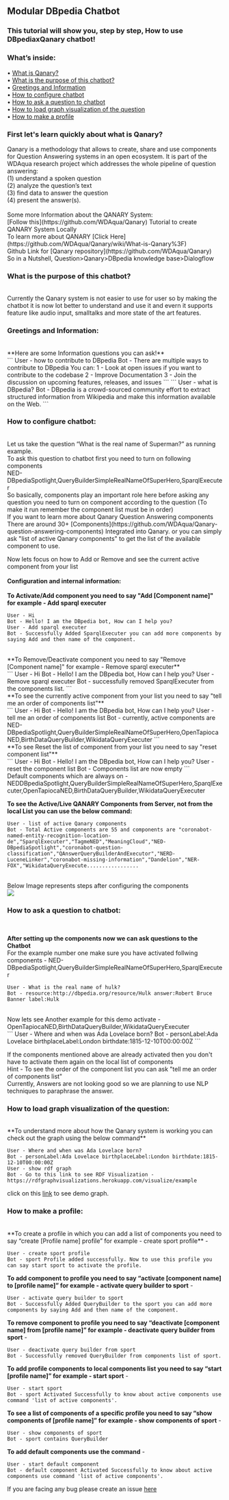 ## Modular DBpedia Chatbot
### This tutorial will show you, step by step, How to use DBpediaxQanary chatbot!
### What’s inside: <br />
<span>&#8226;</span> <a href="#WhatisQanary">What is Qanary?</a> <br />
<span>&#8226;</span> <a href="#Whatisthepurposeofthischatbot?">What is the purpose of this chatbot?</a> <br />
<span>&#8226;</span> <a href="#GreetingsandInformation">Greetings and Information</a> <br />
<span>&#8226;</span> <a href="#Howtoconfigurechatbot">How to configure chatbot</a> <br />
<span>&#8226;</span> <a href="#Howtoaskaquestiontochatbot">How to ask a question to chatbot</a><br />
<span>&#8226;</span> <a href="#Howtoloadgraphvisualizationofthequestion">How to load graph visualization of the question</a><br />
<span>&#8226;</span> <a href="#Howtomakeaprofile">How to make a profile</a><br />

<h3 id="WhatisQanary">First let's learn quickly about what is Qanary?</h3>
Qanary is a methodology that allows to create, share and use components for Question Answering systems in an open ecosystem. It is part of the WDAqua research project which addresses the whole pipeline of question answering: <br />
(1) understand a spoken question <br />
(2) analyze the question’s text <br />
(3) find data to answer the question <br />
(4) present the answer(s).
<br />
<br />
Some more Information about the QANARY System:<br />
[Follow this](https://github.com/WDAqua/Qanary) Tutorial to create QANARY System Locally 
<br />
To learn more about QANARY [Click Here](https://github.com/WDAqua/Qanary/wiki/What-is-Qanary%3F) <br />
Github Link for [Qanary repository](https://github.com/WDAqua/Qanary) <br />
So in a Nutshell, Question>Qanary>DBpedia knowledge base>Dialogflow
<br />
<h3 id="Whatisthepurposeofthischatbot">What is the purpose of this chatbot?</h3> <br />
Currently the Qanary system is not easier to use for user so by making the chatbot it is now lot better to understand and use it and evern it supports feature like audio input, smalltalks and more state of the art features. 
<h3 id="GreetingsandInformation">Greetings and Information:</h3> <br />
**Here are some Information questions you can ask!**
<br />
```
User - how to contribute to DBpedia  
Bot - There are multiple ways to contribute to DBpedia You can: 1 - Look at open issues if you want to contribute to the codebase 2 - Improve Documentation 3 - Join the discussion on upcoming features, releases, and issues
```
```
User - what is DBpedia?  
Bot - DBpedia is a crowd-sourced community effort to extract structured information from Wikipedia and make this information available on the Web.  
```

<h3 id="Howtoconfigurechatbot">How to configure chatbot:</h3><br />
Let us take the question “What is the real name of Superman?” as running example. <br /> To ask this question to chatbot first you need to turn on following components  <br /> NED-DBpediaSpotlight,QueryBuilderSimpleRealNameOfSuperHero,SparqlExecuter
<br />
So basically, components play an important role here before asking any question you need to turn on component according to the question (To make it run remember the component list must be in order) 
<br />
If you want to learn more about Qanary Question Answering components There are around 30+ [Components](https://github.com/WDAqua/Qanary-question-answering-components) Integrated into Qanary. or you can simply ask "list of active Qanary components" to get the list of the available component to use.<br />

Now lets focus on how to Add or Remove and see the current active component from your list <br />  
**Configuration and internal information:** <br /> <br />
**To Activate/Add component you need to say "Add [Component name]" for example - Add sparql executer** <br /> 

```
User - Hi  
Bot - Hello! I am the DBpedia bot, How can I help you?  
User - Add sparql executer 
Bot - Successfully Added SparqlExecuter you can add more components by saying Add and then name of the component.  
```
<br />
**To Remove/Deactivate component you need to say "Remove [Component name]" for example - Remove sparql executer** <br />
```
User - Hi  
Bot - Hello! I am the DBpedia bot, How can I help you?  
User - Remove sparql executer  
Bot - successfully removed SparqlExecuter from the components list. 
```
<br />
**To see the currently active component from your list you need to say "tell me an order of components list"** <br />
```
User - Hi 
Bot - Hello! I am the DBpedia bot, How can I help you?  
User - tell me an order of components list  
Bot - currently, active components are NED-DBpediaSpotlight,QueryBuilderSimpleRealNameOfSuperHero,OpenTapiocaNED,BirthDataQueryBuilder,WikidataQueryExecuter  
```
<br />
**To see Reset the list of component from your list you need to say "reset component list"** <br />
```
User - Hi  
Bot - Hello! I am the DBpedia bot, How can I help you?  
User - reset the component list 
Bot - Components list are now empty  
```
<br />
Default components which are always on - NEDDBpediaSpotlight,QueryBuilderSimpleRealNameOfSuperHero,SparqlExecuter,OpenTapiocaNED,BirthDataQueryBuilder,WikidataQueryExecuter <br />

**To see the Active/Live QANARY Components from Server, not from the local List you can use the below command:** <br />
```
User - list of active Qanary components  
Bot - Total Active components are 55 and components are "coronabot-named-entity-recognition-location-de","SparqlExecuter","TagmeNED","MeaningCloud","NED-DBpediaSpotlight","coronabot-question-classification","QAnswerQueryBuilderAndExecutor","NERD-LuceneLinker","coronabot-missing-information","Dandelion","NER-FOX","WikidataQueryExecute.................
```
<br />
Below Image represents steps after configuring the components  
<br />
<img src="https://imgur.com/CQALTWn.png"> 
<br /> 

<h3 id="Howtoaskaquestiontochatbot">How to ask a question to chatbot:</h3>  <br />

**After setting up the components now we can ask questions to the Chatbot** 
<br />
For the example number one make sure you have activated follwing components - NED-DBpediaSpotlight,QueryBuilderSimpleRealNameOfSuperHero,SparqlExecuter 
<br />
```
User - What is the real name of hulk? 
Bot - resource:http://dbpedia.org/resource/Hulk answer:Robert Bruce Banner label:Hulk  
```
<br />
Now lets see Another example for this demo activate - OpenTapiocaNED,BirthDataQueryBuilder,WikidataQueryExecuter 
<br />
```
User - Where and when was Ada Lovelace born?
Bot - personLabel:Ada Lovelace birthplaceLabel:London birthdate:1815-12-10T00:00:00Z
```

If the components mentioned above are already activated then you don't have to activate them again on the local list of components 
<br />
Hint - To see the order of the component list you can ask "tell me an order of components list"
<br />
Currently, Answers are not looking good so we are planning to use NLP techniques to paraphrase the answer.
<br />

<h3 id="Howtoloadgraphvisualizationofthequestion">How to load graph visualization of the question:</h3>  <br />
**To understand more about how the Qanary system is working you can check out the graph using the below command**  <br />

```
User - Where and when was Ada Lovelace born?
Bot - personLabel:Ada Lovelace birthplaceLabel:London birthdate:1815-12-10T00:00:00Z
User - show rdf graph
Bot - Go to this link to see RDF Visualization - https://rdfgraphvisualizations.herokuapp.com/visualize/example
```
click on this [link](https://webengineering.ins.hs-anhalt.de:41022/visualize/example) to see demo graph.  <br />

<h3 id="Howtomakeaprofile">How to make a profile:</h3>  <br />
**To create a profile in which you can add a list of components you need to say “create [Profile name] profile” for example - create sport profile** - <br />

```
User - create sport profile
Bot - sport Profile added successfully. Now to use this profile you can say start sport to activate the profile. 
```
**To add component to profile you need to say “activate [component name] to [profile name]” for example - activate query builder to sport** - <br />
```
User - activate query builder to sport
Bot - Successfully Added QueryBuilder to the sport you can add more components by saying Add and then name of the component.
```
**To remove component to profile you need to say “deactivate [component name] from [profile name]” for example - deactivate query builder from sport** - <br />
```
User - deactivate query builder from sport
Bot - Successfully removed QueryBuilder from components list of sport. 
```

**To add profile components to local components list you need to say “start [profile name]” for example - start sport** - <br />
```
User - start sport
Bot - sport Activated Successfully to know about active components use command 'list of active components'.
```

**To see a list of components of a specific profile you need to say “show components of [profile name]” for example - show components of sport** - <br />
```
User - show components of sport
Bot - sport contains QueryBuilder
```

**To add default components use the command** - <br />
```
User - start default component
Bot - default component Activated Successfully to know about active components use command 'list of active components'.
```



If you are facing any bug please create an issue [here](https://github.com/dbpedia/chatbot-ng)
